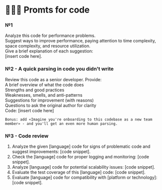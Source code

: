 # 🧑🏻‍💻 Promts for code
<!-- ### Top 10 -->
### №1 
Analyze this code for performance problems. <br> 
Suggest ways to improve performance, paying attention to time complexity, space complexity, and resource utilization. <br>
Give a brief explanation of each suggestion: <br>
[insert code here].
### №2 - A quick parsing in code you didn't write
Review this code as a senior developer. Provide: <br>
A brief overview of what the code does <br>
Strengths and good practices <br>
Weaknesses, smells, and anti-patterns <br>
Suggestions for improvement (with reasons) <br> 
Questions to ask the original author for clarity <br>
Code:
[insert code here] 
```
Bonus: add «Imagine you're onboarding to this codebase as a new team member» - and you'll get an even more human parsing.
```
### №3 - Code review
1. Analyze the given [language] code for signs of problematic code and suggest improvements: [code snippet].
2. Check the [language] code for proper logging and monitoring: [code snippet].
3. Analyze [language] code for potential scalability issues: [code snippet].
4. Evaluate the test coverage of this [language] code: [code snippet].
5. Evaluate [language] code for compatibility with [platform or technology]: [code snippet].
